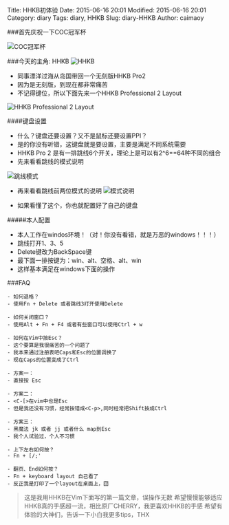 Title: HHKB初体验
Date: 2015-06-16 20:01
Modified: 2015-06-16 20:01
Category: diary
Tags: diary, HHKB
Slug: diary-HHKB
Author: caimaoy


###首先庆祝一下COC冠军杯

![COC冠军杯](http://7xif3g.com1.z0.glb.clouddn.com/COC冠军杯.PNG)

###今天的主角: HHKB
![HHKB](http://7xif3g.com1.z0.glb.clouddn.com/HHKB.JPG)

- 同事漂洋过海从岛国带回一个无刻版HHKB Pro2
- 因为是无刻版，到现在都非常痛苦
- 不记得键位，所以下面先来一个HHKB Professional 2 Layout

![HHKB Professional 2 Layout](http://7xif3g.com1.z0.glb.clouddn.com/HHKB_Pro2_Layout.jpg)

####键盘设置

- 什么？键盘还要设置？又不是鼠标还要设置PPI？
- 是的你没有听错，这键盘就是要设置，主要是满足不同系统需要
- HHKB Pro 2 是有一排跳线6个开关，理论上是可以有2^6==64种不同的组合
- 先来看看跳线的模式说明

![跳线模式](http://7xif3g.com1.z0.glb.clouddn.com/HHKB_跳线说明.JPG)

- 再来看看跳线前两位模式的说明
![模式说明](http://7xif3g.com1.z0.glb.clouddn.com/HHKB_模式说明.JPG)

- 如果看懂了这个，你也就配置好了自己的键盘


#####本人配置

- 本人工作在windos环境！（对！你没有看错，就是万恶的windows！！！）
- 跳线打开1、3、5
- Delete键改为BackSpace键
- 最下面一排按键为：win、alt、空格、alt、win
- 这样基本满足在windows下面的操作

###FAQ

```
- 如何退格？
- 使用Fn + Delete 或者跳线3打开使用Delete
```

```
- 如何关闭窗口？
- 使用Alt + Fn + F4 或者有些窗口可以使用Ctrl + w
```

```
- 如何在Vim中按Esc？
- 这个要算是我很痛苦的一个问题了
- 我本来通过注册表吧Caps和Esc的位置调换了
- 现在Caps的位置变成了Ctrl

- 方案一：
- 直接按 Esc

- 方案二：
- <C-[>在vim中也是Esc
- 但是我还没有习惯，经常按错成<C-p>,同时经常把Shift按成Ctrl

- 方案三：
- 黑魔法 jk 或者 jj 或者什么 map到Esc
- 我个人试验过，个人不习惯
```

```
- 上下左右如何按？
- Fn + [/;'
```

```
- 翻页、End如何按？
- Fn + keyboard layout 自己看了
- 反正我是打印了一个layout在桌面上，囧
```

>  这是我用HHKB在Vim下面写的第一篇文章，误操作无数
>  希望慢慢能够适应
>  HHKB真的手感超一流，相比原厂CHERRY，我更喜欢HHKB的手感
>  希望有体验的大神们，告诉一下小白我更多tips，THX
